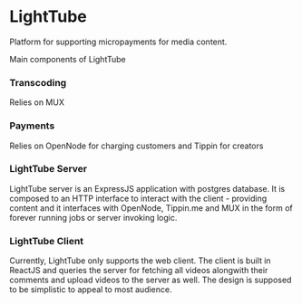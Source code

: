 # LightTube

Platform for supporting micropayments for media content.

Main components of LightTube

### Transcoding

Relies on MUX

### Payments

Relies on OpenNode for charging customers and Tippin for creators

### LightTube Server

LightTube server is an ExpressJS application with postgres database. It is composed to an HTTP interface to interact with the client - providing content and it interfaces with OpenNode, Tippin.me and MUX in the form of forever running jobs or server invoking logic.

### LightTube Client

Currently, LightTube only supports the web client. The client is built in ReactJS and queries the server for fetching all videos alongwith their comments and upload videos to the server as well. The design is supposed to be simplistic to appeal to most audience.
